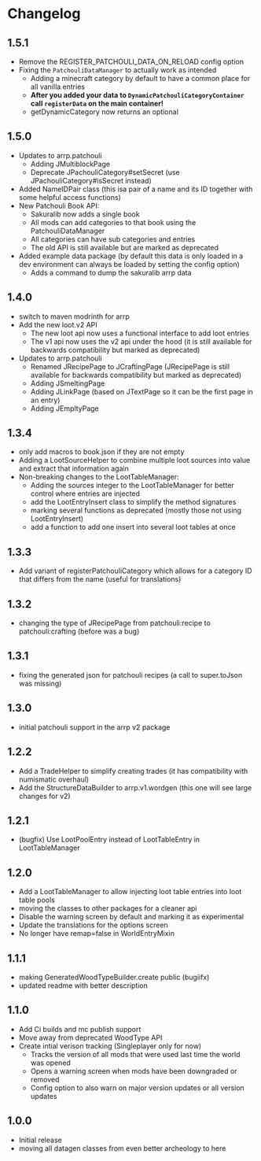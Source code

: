 # Changelog

## 1.5.1

* Remove the REGISTER_PATCHOULI_DATA_ON_RELOAD config option
* Fixing the `PatchouliDataManager` to actually work as intended
  * Adding a minecraft category by default to have a common place for all vanilla entries
  * **After you added your data to `DynamicPatchouliCategoryContainer` call `registerData` on the main container!**
  * getDynamicCategory now returns an optional

## 1.5.0

* Updates to arrp.patchouli
  * Adding JMultiblockPage
  * Deprecate JPachouliCategory#setSecret (use JPachouliCategory#isSecret instead)
* Added NameIDPair class (this isa pair of a name and its ID together with some helpful access functions)
* New Patchouli Book API:
  * Sakuralib now adds a single book
  * All mods can add categories to that book using the PatchouliDataManager
  * All categories can have sub categories and entries
  * The old API is still available but are marked as deprecated
* Added example data package (by default this data is only loaded in a dev environment can always be loaded by setting the config option)
  * Adds a command to dump the sakuralib arrp data

## 1.4.0

* switch to maven modrinth for arrp
* Add the new loot.v2 API
  * The new loot api now uses a functional interface to add loot entries
  * The v1 api now uses the v2 api under the hood (it is still available for backwards compatibility but marked as deprecated)
* Updates to arrp.patchouli
  * Renamed JRecipePage to JCraftingPage (JRecipePage is still available for backwards compatibility but marked as deprecated)
  * Adding JSmeltingPage
  * Adding JLinkPage (based on JTextPage so it can be the first page in an entry)
  * Adding JEmpltyPage

## 1.3.4

* only add macros to book.json if they are not empty
* Adding a LootSourceHelper to combine multiple loot sources into value and extract that information again
* Non-breaking changes to the LootTableManager:
  * Adding the sources integer to the LootTableManager for better control where entries are injected
  * add the LootEntryInsert class to simplify the method signatures
  * marking several functions as deprecated (mostly those not using LootEntryInsert)
  * add a function to add one insert into several loot tables at once

## 1.3.3

* Add variant of registerPatchouliCategory which allows for a category ID that differs from the name (useful for translations)

## 1.3.2

* changing the type of JRecipePage from patchouli:recipe to patchouli:crafting (before was a bug)

## 1.3.1

* fixing the generated json for patchouli recipes (a call to super.toJson was missing)

## 1.3.0

* initial patchouli support in the arrp v2 package

## 1.2.2

* Add a TradeHelper to simplify creating trades (it has compatibility with numismatic overhaul)
* Add the StructureDataBuilder to arrp.v1.wordgen (this one will see large changes for v2)

## 1.2.1

* (bugfix) Use LootPoolEntry instead of LootTableEntry in LootTableManager

## 1.2.0

* Add a LootTableManager to allow injecting loot table entries into loot table pools
* moving the classes to other packages for a cleaner api
* Disable the warning screen by default and marking it as experimental
* Update the translations for the options screen
* No longer have remap=false in WorldEntryMixin

## 1.1.1

* making GeneratedWoodTypeBuilder.create public (bugiifx)
* updated readme with better description

## 1.1.0

* Add Ci builds and mc publish support
* Move away from deprecated WoodType API
* Create intial verison tracking (Singleplayer only for now)
  * Tracks the version of all mods that were used last time the world was opened
  * Opens a warning screen when mods have been downgraded or removed
  * Config option to also warn on major version updates or all version updates

## 1.0.0

* Initial release
* moving all datagen classes from even better archeology to here
